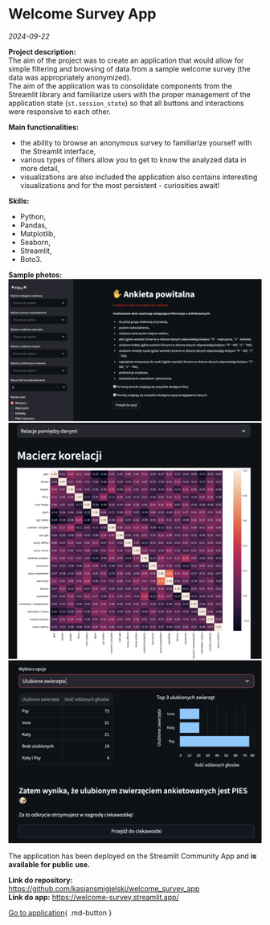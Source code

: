 # Welcome Survey App

*2024-09-22*

**Project description:**<br>
The aim of the project was to create an application that would allow for simple filtering and browsing of data from a sample welcome survey (the data was appropriately anonymized).<br> The aim of the application was to consolidate components from the Streamlit library and familiarize users with the proper management of the application state (`st.session_state`) so that all buttons and interactions were responsive to each other.

**Main functionalities:**<br>
- the ability to browse an anonymous survey to familiarize yourself with the Streamlit interface,<br>
- various types of filters allow you to get to know the analyzed data in more detail,<br>
- visualizations are also included
the application also contains interesting visualizations and for the most persistent - curiosities await!

**Skills:**<br>
- Python,<br>
- Pandas,<br>
- Matplotlib,<br>
- Seaborn,<br>
- Streamlit,<br>
- Boto3.

**Sample photos:**<br>
![alt text](image.png)
![alt text](image-1.png)
![alt text](image-2.png)

The application has been deployed on the Streamlit Community App and **is available for public use.**

**Link do repository:** https://github.com/kasjansmigielski/welcome_survey_app<br>
**Link do app:** https://welcome-survey.streamlit.app/


[Go to application](https://welcome-survey.streamlit.app/){ .md-button }